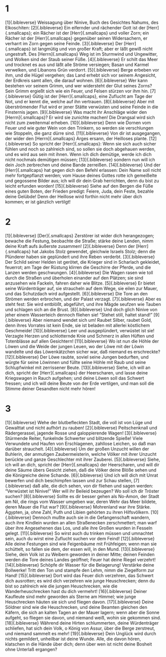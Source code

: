 # 1 
[1]{.bibleverse} Weissagung über Ninive, Buch des Gesichtes Nahums, des Elkoschiten: 
[2]{.bibleverse} Ein eifernder und rächender Gott ist der [Herr]{.smallcaps}; ein Rächer ist der [Herr]{.smallcaps} und voller Zorn; ein Rächer ist der [Herr]{.smallcaps} gegenüber seinen Widersachern, er verharrt im Zorn gegen seine Feinde. 
[3]{.bibleverse} Der [Herr]{.smallcaps} ist langmütig und von großer Kraft; aber er läßt gewiß nicht ungestraft. Des [Herrn]{.smallcaps} Weg ist im Sturmwind und Ungewitter, und Wolken sind der Staub seiner Füße. 
[4]{.bibleverse} Er schilt das Meer und trocknet es aus und läßt alle Ströme versiegen; Basan und Karmel verwelken, und Libanons Grün verdorrt. 
[5]{.bibleverse} Berge erbeben vor ihm, und die Hügel vergehen; das Land erhebt sich vor seinem Angesicht, der Erdkreis samt allen, die darauf wohnen. 
[6]{.bibleverse} Wer kann bestehen vor seinem Grimm, und wer widersteht der Glut seines Zorns? Sein Grimm ergießt sich wie ein Feuer, und Felsen stürzen vor ihm hin. 
[7]{.bibleverse} Gütig ist der [Herr]{.smallcaps}, eine Zuflucht am Tage der Not, und er kennt die, welche auf ihn vertrauen. 
[8]{.bibleverse} Aber mit überströmender Flut wird er jener Stätte verwüsten und seine Feinde in die Finsternis jagen. 
[9]{.bibleverse} Was macht ihr Anschläge wider den [Herrn]{.smallcaps}? Er wird sie zunichte machen! Die Drangsal wird sich nicht zum zweitenmal erheben. 
[10]{.bibleverse} Denn wie Dornen vom Feuer und wie guter Wein von den Trinkern, so werden sie verschlungen wie Stoppeln, die ganz dürre sind. 
[11]{.bibleverse} Von dir ist ausgegangen, der wider den [Herrn]{.smallcaps} Arges ersann, der Heilloses plante. 
[12]{.bibleverse} So spricht der [Herr]{.smallcaps}: Wenn sie sich auch sicher fühlen und noch so zahlreich sind, so sollen sie doch abgehauen werden, und es wird aus sein mit ihnen. Wenn ich dich demütige, werde ich dich nicht nochmals demütigen müssen; 
[13]{.bibleverse} sondern nun will ich dein Joch zerbrechen und deine Bande zerreißen. 
[14]{.bibleverse} Und der [Herr]{.smallcaps} hat gegen dich den Befehl erlassen: Dein Name soll nicht mehr fortgepflanzt werden; vom Hause deines Gottes rotte ich gemeißelte und gegossene Bilder aus; ich will dir dein Grab herrichten, denn du bist zu leicht erfunden worden! 
[15]{.bibleverse} Siehe auf den Bergen die Füße eines guten Boten, der Frieden predigt: Feiere, Juda, dein Feste, bezahle deine Gelübde! Denn der Heillose wird forthin nicht mehr über dich kommen; er ist gänzlich vertilgt! 

# 2 
[1]{.bibleverse} [Der]{.smallcaps} Zerstörer ist wider dich herangezogen; bewache die Festung, beobachte die Straße; stärke deine Lenden, nimm deine Kraft aufs äußerste zusammen! 
[2]{.bibleverse} Denn der [Herr]{.smallcaps} hat Jakobs Stolz gewendet, gleichwie Israels Stolz; denn die Plünderer haben sie geplündert und ihre Reben verderbt. 
[3]{.bibleverse} Der Schild seiner Helden ist gerötet, die Krieger sind in Scharlach gekleidet, feuerrot; am Tage der Rüstung klirren die Geschirre der Pferde, und die Lanzen werden geschwungen. 
[4]{.bibleverse} Die Wagen rasen wie toll durch die Straßen und überholen einander auf den Plätzen; sie sind anzusehen wie Fackeln, fahren daher wie Blitze. 
[5]{.bibleverse} Er bietet seine Würdenträger auf, sie straucheln auf dem Wege, sie eilen zur Mauer, und das Schutzdach wird aufgestellt. 
[6]{.bibleverse} Die Tore an den Strömen werden erbrochen, und der Palast verzagt. 
[7]{.bibleverse} Aber es steht fest: Sie wird entblößt, abgeführt, und ihre Mägde seufzen wie Tauben und schlagen sich an die Brust. 
[8]{.bibleverse} Und doch glich Ninive von jeher einem Wasserteich dennoch fliehen sie! “Stehet still, haltet stand!” 
[9]{.bibleverse} Aber niemand wendet sich um! Raubet Silber, raubet Gold, denn ihres Vorrates ist kein Ende, sie ist beladen mit allerlei köstlichem Geschmeide! 
[10]{.bibleverse} Leer und ausgeplündert, verwüstet ist sie! Verzagte Herzen und schlotternde Knie und Schmerz in allen Hüften und Totenblässe auf allen Gesichtern! 
[11]{.bibleverse} Wo ist nun die Höhle der Löwen und die Weide der jungen Leuen, wo der Löwe mit der Löwin wandelte und das Löwenkätzchen sicher war, daß niemand es erschreckte? 
[12]{.bibleverse} Der Löwe raubte, soviel seine Jungen bedurften, und würgte für seine Löwinnen und füllte seine Höhle mit Raub und seine Schlupfwinkel mit zerrissener Beute. 
[13]{.bibleverse} Siehe, ich will an dich, spricht der [Herr]{.smallcaps} der Heerscharen, und lasse deine Kriegswagen in Rauch aufgehen; und deine Löwen soll das Schwert fressen; und ich will deine Beute von der Erde vertilgen, und man soll die Stimme deiner Gesandten nicht mehr hören! 

# 3 
[1]{.bibleverse} Wehe der blutbefleckten Stadt, die voll ist von Lüge und Gewalttat und nicht aufhört zu rauben! 
[2]{.bibleverse} Peitschenknall und Rädergerassel, jagende Rosse und galoppierende Wagen! 
[3]{.bibleverse} Stürmende Reiter, funkelnde Schwerter und blitzende Spieße! Viele Verwundete und Haufen von Erschlagenen, zahllose Leichen, so daß man darüber strauchelt. 
[4]{.bibleverse} Um der großen Unzucht willen der Buhlerin, der anmutigen Zaubermeisterin, welche Völker mit ihrer Unzucht berückte und ganze Geschlechter mit ihrer Zauberei. 
[5]{.bibleverse} Siehe, ich will an dich, spricht der [Herr]{.smallcaps} der Heerscharen, und will dir deine Säume übers Gesicht ziehen, daß die Völker deine Blöße sehen und die Königreiche deine Schande. 
[6]{.bibleverse} Und ich will dich mit Unrat bewerfen und dich beschimpfen lassen und zur Schau stellen, 
[7]{.bibleverse} daß alle, die dich sehen, von dir fliehen und sagen werden: “Verwüstet ist Ninive!” Wer will ihr Beileid bezeugen? Wo soll ich dir Tröster suchen? 
[8]{.bibleverse} Sollte es dir besser gehen als No-Amon, der Stadt am Nil, die rings vom Wasser umgeben war, deren Wehr das Meer bildete, deren Mauer die Flut war? 
[9]{.bibleverse} Mohrenland war ihre Stärke. Ägypten, ja, ohne Zahl, Puth und Libien gehörten zu ihren Hilfsvölkern. 
[10]{.bibleverse} Dennoch mußte auch sie in die Gefangenschaft wandern, auch ihre Kindlein wurden an allen Straßenecken zerschmettert; man warf über ihre Angesehenen das Los, und alle ihre Großen wurden in Fesseln gelegt. 
[11]{.bibleverse} So wirst auch du trinken müssen und umnachtet sein, auch du wirst eine Zuflucht suchen vor dem Feind! 
[12]{.bibleverse} Alle deine Festungen sind wie Feigenbäume mit Frühfeigen; wenn man sie schüttelt, so fallen sie dem, der essen will, in den Mund. 
[13]{.bibleverse} Siehe, dein Volk ist zu Weibern geworden in deiner Mitte; deinen Feinden werden die Tore deines Landes geöffnet; Feuer hat deine Riegel verzehrt! 
[14]{.bibleverse} Schöpfe dir Wasser für die Belagerung! Verstärke deine Bollwerke! Tritt den Ton und stampfe den Lehm, nimm die Ziegelform zur Hand! 
[15]{.bibleverse} Dort wird das Feuer dich verzehren, das Schwert dich ausrotten; es wird dich verzehren wie junge Heuschrecken; denn du bist so zahlreich wie die jungen Heuschrecken, wie die Wanderheuschrecken hast du dich vermehrt! 
[16]{.bibleverse} Deiner Kaufleute sind mehr geworden als Sterne am Himmel; wie junge Heuschrecken häuten sie sich und fliegen davon. 
[17]{.bibleverse} Deine Söldner sind wie die Heuschrecken, und deine Beamten gleichen den Käfern, die sich an kalten Tagen an der Mauer lagern; wenn aber die Sonne aufgeht, so fliegen sie davon, und niemand weiß, wohin sie gekommen sind. 
[18]{.bibleverse} Während deine Hirten schlummerten, deine Würdenträger schliefen, hat sich dein Volk, o König von Assur, über die Berge zerstreut, und niemand sammelt es mehr! 
[19]{.bibleverse} Dein Unglück wird durch nichts gemildert, unheilbar ist deine Wunde. Alle, die davon hören, klatschen in die Hände über dich; denn über wen ist nicht deine Bosheit ohne Unterlaß ergangen? 